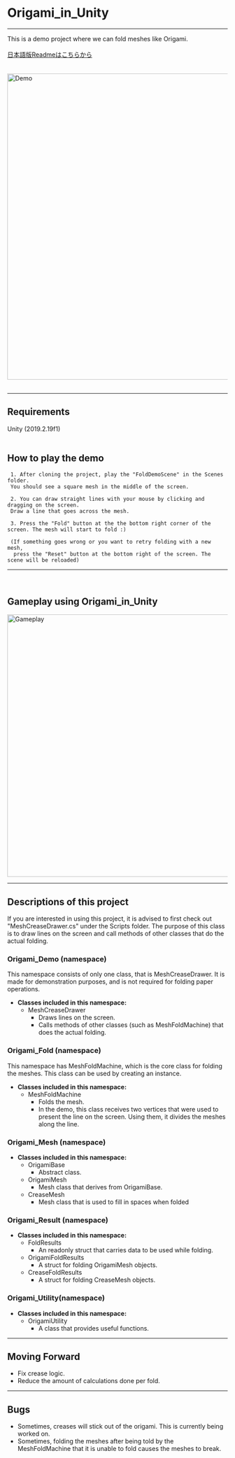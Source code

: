 # Origami_in_Unity

***
This is a demo project where we can fold meshes like Origami. <br />
<br />
[日本語版Readmeはこちらから](https://github.com/Mpaop/Origami_in_Unity/blob/master/docs/README_JP.md)<br />
<br />
<br />
<img src="https://raw.githubusercontent.com/wiki/Mpaop/Origami_in_Unity/images/fold01.gif" alt="Demo" width="700"/>
<br />
<br />
***

## Requirements
Unity (2019.2.19f1)  
<br />
     

## How to play the demo

     1. After cloning the project, play the "FoldDemoScene" in the Scenes folder.  
     You should see a square mesh in the middle of the screen.  
     
     2. You can draw straight lines with your mouse by clicking and dragging on the screen.  
     Draw a line that goes across the mesh.  
     
     3. Press the "Fold" button at the the bottom right corner of the screen. The mesh will start to fold :)  
     
     (If something goes wrong or you want to retry folding with a new mesh,  
      press the "Reset" button at the bottom right of the screen. The scene will be reloaded)
  
***  
<br />

## Gameplay using Origami_in_Unity
<img src="https://raw.githubusercontent.com/wiki/Mpaop/Origami_in_Unity/images/demo02.gif" alt="Gameplay" width="600"/>

***

## Descriptions of this project
If you are interested in using this project, it is advised to first check out "MeshCreaseDrawer.cs" under the Scripts folder.
The purpose of this class is to draw lines on the screen and call methods of other classes that do the actual folding.  


### **Origami_Demo (namespace)**
This namespace consists of only one class, that is MeshCreaseDrawer. It is made for demonstration purposes, and is not required for folding paper operations.  
   - **Classes included in this namespace:**  
     - MeshCreaseDrawer
       - Draws lines on the screen. 
       - Calls methods of other classes (such as MeshFoldMachine) that does the actual folding.  

### **Origami_Fold (namespace)**
This namespace has MeshFoldMachine, which is the core class for folding the meshes. This class can be used by creating an instance.
   - **Classes included in this namespace:**  
     - MeshFoldMachine  
       - Folds the mesh.  
       - In the demo, this class receives two vertices that were used to present the line on the screen. Using them, it divides the meshes along the line. 
  
### **Origami_Mesh (namespace)**  
  - **Classes included in this namespace:**  
    - OrigamiBase  
      - Abstract class.
    - OrigamiMesh  
      - Mesh class that derives from OrigamiBase.
    - CreaseMesh  
      - Mesh class that is used to fill in spaces when folded


### **Origami_Result (namespace)**  
  - **Classes included in this namespace:**  
    - FoldResults  
      - An readonly struct that carries data to be used while folding.
    - OrigamiFoldResults  
      - A struct for folding OrigamiMesh objects.
    - CreaseFoldResults  
      - A struct for folding CreaseMesh objects.


### **Origami_Utility(namespace)**  
  - **Classes included in this namespace:**  
    - OrigamiUtility  
      - A class that provides useful functions.

***

## **Moving Forward**
  - Fix crease logic.  
  - Reduce the amount of calculations done per fold.
  
***

## **Bugs**  
  - Sometimes, creases will stick out of the origami. This is currently being worked on.
  - Sometimes, folding the meshes after being told by the MeshFoldMachine that it is unable to fold causes the meshes to break.
  
